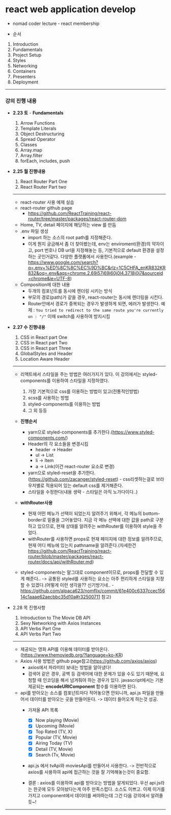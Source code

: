 # react web application develop
* nomad coder lecture - react membership

* 순서
1. Introduction
1. Fundamentals
1. Project Setup
1. Styles
1. Networking
1. Containers
1. Presenters
1. Deployment
---
### 강의 진행 내용
* __2.23 토__ - **Fundamentals**
  1. Arrow Functions
  1. Template Literals
  1. Object Destructuring
  1. Spread Operator
  1. Classes
  1. Array.map
  1. Array.filter
  1. forEach, includes, push

* __2.25 월 진행내용__
  1. React Router Part One
  1. React Router Part two
  ---
  * react-router 사용 예제 실습
  * react-router github page
    * https://github.com/ReactTraining/react-router/tree/master/packages/react-router-dom
  * Home, TV, detail 페이지에 해당하는 view 를 만듬
  * .env 파일 생성
    * import 하는 소스의 root path를 지정해준다.
    * 이게 뭔지 궁금해서 좀 더 찾아봤는데, env는 enviroment(환경)의 약자이고, port 번호나 DB url을 지정해놓는 등, 기본적으로 default 환경을 설정하는 곳인거같다. 다양한 플랫폼에서 사용한다.(example - https://www.google.com/search?q=.env+%ED%8C%8C%EC%9D%BC&rlz=1C5CHFA_enKR832KR832&oq=.env&aqs=chrome.2.69i57j69i60j0l4.3718j0j7&sourceid=chrome&ie=UTF-8)
  * Composition에 대한 내용
    * 두개의 컴포넌트를 동시에 렌더링 시키는 방식
    * 부모의 경로(path)가 같을 경우, react-router는 동시에 렌더링을 시킨다.
    * Router안에서 경로가 중복되는 경우가 발생하게 되면, 에러가 발생한다. 예제 : ```You tried to redirect to the same route you're currently on : "/"``` 이때 switch를 사용하여 방지시킴
* __2.27 수 진행내용__
  1. CSS in React part One
  1. CSS in React part Two
  1. CSS in React part Three
  1. GlobalStyles and Header
  1. Location Aware Header
  ---
  * 리액트에서 스타일을 주는 방법은 여러가지가 있다. 이 강의에서는 styled-components를 이용하여 스타일을 지정하였다.
    1. 가장 기본적으로 css를 이용하는 방법이 있고(전통적인방법)
    1. scss를 사용하는 방법
    1. styled-components를 이용하는 방법
    1. 그 외 등등

  * **진행순서**
    * yarn으로 styled-components를 추가한다.(https://www.styled-components.com/)
    * Header의 각 요소들을 변경시킴
      * header -> Header
      * ul -> List
      * li -> Item
      * a -> Link(이건 react-router 요소로 변경)
    * yarn으로 styled-reset을 추가한다.(https://github.com/zacanger/styled-reset) - css리셋하는걸로 브라우저별로 적용되어 있는 default css를 제거해준다.
    * 스타일을 수정한다(내용 생략 - 스타일은 아직 노가다이다..)
  * **withRouter사용**
    * 현재 어떤 메뉴가 선택이 되었는지 알려주기 위해서, 각 메뉴의 bottom-border로 밑줄을 그어놓았다. 지금 각 메뉴 선택에 대한 값을 path로 구분하고 있으므로, 현재 상태를 알려주는 withRouter를 이용하여 style을 주었다.
    * withRouter를 사용하면 props로 현재 페이지에 대한 정보를 알려주므로, 현재 어디 메뉴에 있는지 pathname을 알려준다.(자세한건 https://github.com/ReactTraining/react-router/blob/master/packages/react-router/docs/api/withRouter.md)
  * styled-components는 말그대로 component이므로, props를 전달할 수 있게 해준다.. -> 공통된 styled를 사용하는 요소는 아주 편리하게 스타일을 지정할 수 있겠다.(어떻게 이런 생각을?? 신기방기네.. - https://github.com/alpaca623/nomflix/commit/61e400c6337ccec15614c1aaae62aecbbc35d10a#r32500711 참고)

* 2.28 목 진행사항
  1. Introduction to The Movie DB API
  1. Sexy Networking with Axios Instances
  1. API Verbs Part One
  1. API Verbs Part Two
  ---
  * 제공되는 영화 API를 이용해 데이터를 받아온다.(https://www.themoviedb.org/?language=ko-KR)
  * Axios 사용 방법은 github page참고(https://github.com/axios/axios)
    - axios에서 파라미터 보내는 방법을 알아냈다!
    - 검색어 같은 경우, 공백 등 검색어에 대한 문제가 있을 수도 있기 때문에, 요청할 때 인코딩을 해서 넘겨줘야 하는 경우가 있다. javascript에서는 기본 제공되는 **encodeURIComponent** 함수를 이용하면 된다.
  * api를 받아오는 소스를 컴포넌트마다 적어놓으면 안되니까, api.js 파일을 만들어서 데이터를 받아오는 곳을 만들어둔다. -> 데이터 들어오게 하는것 성공.
    * 가져올 API 목록
      - [x] Now playing (Movie)
      - [x] Upcoming (Movie)
      - [x] Top Rated (TV, X)
      - [x] Popular (TV, Movie)
      - [x] Airing Today (TV)
      - [x] Detail (TV, Movie)
      - [x] Search (Tv, Movie)
    * api.js 에서 tvApi와 moviesApi를 만들어서 사용한다. -> 전반적으로 axios를 사용하여 api에 접근하는 것을 잘 기억해놓는것이 중요함.

    * 결론 : axios를 이용하여 api를 받아오는 방법을 알게되었다. 우선 api.js라는 한곳에 모두 모아놨다는게 아주 만족스럽다. 소스도 이쁘고. 이제 이거를 가지고 component에서 데이터를 써야하는데 그건 다음 강의에서 알려줄 듯~!
    
---
  
  